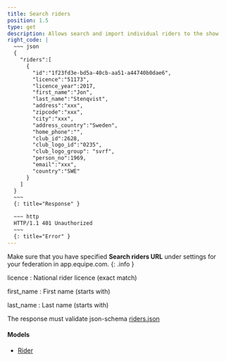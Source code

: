 ```yaml
---
title: Search riders
position: 1.5
type: get
description: Allows search and import individual riders to the show
right_code: |
  ~~~ json
  {
    "riders":[
      {
        "id":"1f23fd3e-bd5a-40cb-aa51-a44740b0dae6",
        "licence":"51173",
        "licence_year":2017,
        "first_name":"Jon",
        "last_name":"Stenqvist",
        "address":"xxx",
        "zipcode":"xxx",
        "city":"xxx",
        "address_country":"Sweden",
        "home_phone":"",
        "club_id":2628,
        "club_logo_id":"0235",
        "club_logo_group": "svrf",
        "person_no":1969,
        "email":"xxx",
        "country":"SWE"
      }
    ]
  }
  ~~~
  {: title="Response" }

  ~~~ http
  HTTP/1.1 401 Unauthorized
  ~~~
  {: title="Error" }
---
```

Make sure that you have specified **Search riders URL** under settings for your federation in app.equipe.com.
{: .info }


licence
: National rider licence (exact match)

first_name
: First name (starts with)

last_name
: Last name (starts with)

The response must validate json-schema [riders.json](https://app.equipe.com/api/schemas/riders.json)

#### Models

* [Rider](#modelsRIDER)
